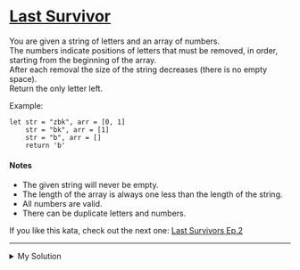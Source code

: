 # [Last Survivor](https://www.codewars.com/kata/609eee71109f860006c377d1)

You are given a string of letters and an array of numbers.  
The numbers indicate positions of letters that must be removed, in order, starting from the beginning of the array.  
After each removal the size of the string decreases (there is no empty space).  
Return the only letter left.

Example:

    let str = "zbk", arr = [0, 1]
        str = "bk", arr = [1]
        str = "b", arr = []
        return 'b'

#### Notes

- The given string will never be empty.
- The length of the array is always one less than the length of the string.
- All numbers are valid.
- There can be duplicate letters and numbers.

If you like this kata, check out the next
one: [Last Survivors Ep.2](https://www.codewars.com/kata/60a1aac7d5a5fc0046c89651)

---

<details><summary>My Solution</summary>

```js
function lastSurvivor(letters, coords) {
  let lettersArray = letters.split('')

  for (let i = 0; i < coords.length; i++) {
    const idx = coords[i]
    lettersArray.splice(coords[i], 1)
  }

  return lettersArray.join('')
}
```

</details>
